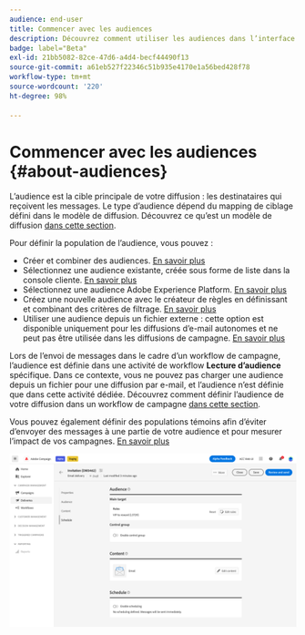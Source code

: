 ```yaml
---
audience: end-user
title: Commencer avec les audiences
description: Découvrez comment utiliser les audiences dans l’interface utilisateur web de Campaign.
badge: label="Beta"
exl-id: 21bb5082-82ce-47d6-a4d4-becf44490f13
source-git-commit: a61eb527f22346c51b935e4170e1a56bed428f78
workflow-type: tm+mt
source-wordcount: '220'
ht-degree: 98%

---
```



# Commencer avec les audiences {#about-audiences}

<!--
Audience only created for the delivery, not available later-->


<!--
Three ways:
* existing audience

Campaign or AEP Audiences

* create new on the fly

query like AEP segment builder (same component with campaign data)

* import from file

show use case with a new audience creation (or import from file?)

control groups like acc: exract, random, based on attribute
-->


L’audience est la cible principale de votre diffusion : les destinataires qui reçoivent les messages. Le type d’audience dépend du mapping de ciblage défini dans le modèle de diffusion. Découvrez ce qu’est un modèle de diffusion [dans cette section](../msg/delivery-template.md).

Pour définir la population de l’audience, vous pouvez :

* Créer et combiner des audiences. [En savoir plus](create-audience.md)
* Sélectionnez une audience existante, créée sous forme de liste dans la console cliente. [En savoir plus](add-audience.md)
* Sélectionnez une audience Adobe Experience Platform. [En savoir plus](aep-audience.md)
* Créez une nouvelle audience avec le créateur de règles en définissant et combinant des critères de filtrage. [En savoir plus](segment-builder.md)
* Utiliser une audience depuis un fichier externe : cette option est disponible uniquement pour les diffusions d’e-mail autonomes et ne peut pas être utilisée dans les diffusions de campagne. [En savoir plus](file-audience.md)

Lors de l’envoi de messages dans le cadre d’un workflow de campagne, l’audience est définie dans une activité de workflow **Lecture d’audience** spécifique. Dans ce contexte, vous ne pouvez pas charger une audience depuis un fichier pour une diffusion par e-mail, et l’audience n’est définie que dans cette activité dédiée. Découvrez comment définir l’audience de votre diffusion dans un workflow de campagne [dans cette section](../workflows/orchestrate-activities.md).

Vous pouvez également définir des populations témoins afin d’éviter d’envoyer des messages à une partie de votre audience et pour mesurer l’impact de vos campagnes. [En savoir plus](control-group.md)

![](assets/about-audience.png)

